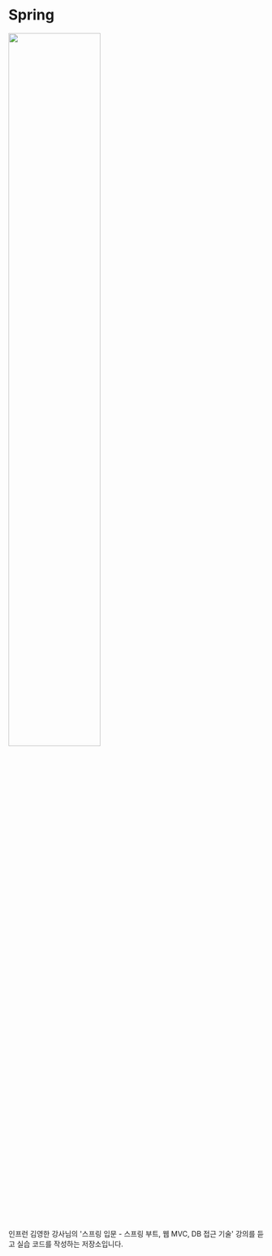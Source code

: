 # Spring

<img src="https://cdn.inflearn.com/public/courses/325630/cover/56f635a3-3a44-4096-a16b-453ea1696b1a/325630-eng.png" width="60%">

인프런 김영한 강사님의 '스프링 입문 - 스프링 부트, 웹 MVC, DB 접근 기술' 강의를 듣고 실습 코드를 작성하는 저장소입니다.
